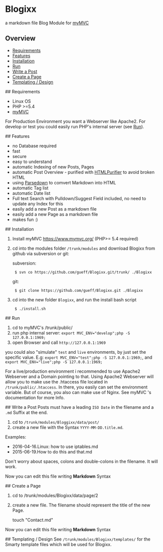 # Blogixx

a markdown file Blog Module for [myMVC](https://www.mymvc.org/ )
## Overview
- [Requirements](#Requirements)
- [Features](#Features)
- [Installation](#Installation)
- [Run](#Run)
- [Write a Post](#WriteAPost)
- [Create a Page](#CreateAPage)
- [Templating / Design](#Templating)

##<a name="Requirements"> Requirements
- Linux OS
- PHP >=5.4
- [myMVC](https://www.mymvc.org/ )

For Production Environment you want a Webserver like Apache2. For develop or test you could easily run PHP's internal server (see [Run](#Run)).

##<a name="Features"> Features
- no Database required
- fast
- secure
- easy to understand
- automatic Indexing of new Posts, Pages
- automatic Post Overview - purified with [HTMLPurifier](http://htmlpurifier.org/) to avoid broken HTML
- using [Parsedown](https://github.com/erusev/parsedown) to comvert Markdown into HTML
- automatic Tag list
- automatic Date list 
- Full text Search with Pulldown/Suggest Field included, no need to update any Index for this
- easily add a new Post as a markdown file
- easily add a new Page as a markdown file
- makes fun :)

##<a name="Installation"> Installation

1. Install myMVC https://www.mymvc.org/ (PHP>= 5.4 required)
2. cd into the modules folder `/trunk/modules` and download Blogixx from github via subversion or git:

    subversion:
    
        $ svn co https://github.com/gueff/Blogixx.git/trunk/ ./Blogixx

    git:
    
        $ git clone https://github.com/gueff/Blogixx.git ./Blogixx

3. cd into the new folder `Blogixx`, and run the install bash script

        $ ./install.sh


##<a name="Run"> Run
1. cd to myMVC's /trunk/public/ 
2. run php internal server: `export MVC_ENV="develop";php -S 127.0.0.1:1969;`
3. open Browser and call `http://127.0.0.1:1969`

you could also "simulate" `test` and `live` environments, by just set the specific value. E.g: `export MVC_ENV="test";php -S 127.0.0.1:1969;`, and `export MVC_ENV="live";php -S 127.0.0.1:1969;`

For a live/production environment i recommended to use Apache2 Webserver and a Domain pointing to that. Using Apache2 Webserver will allow you to make use the .htaccess file located in `/trunk/public/.htaccess`. In there, you easily can set the environment variable. But of course, you also can make use of Nginx. See myMVC 's documentation for more Info.

##<a name="WriteAPost"> Write a Post
Posts must have a leading `ISO Date` in the filename and a `.md` Suffix at the end.

1. cd to `/trunk/modules/Bloggixx/data/post/` 
2. create a new file with the Syntax `YYYY-MM-DD.title.md`. 

Examples:
- 2016-04-16.Linux: how to use iptables.md
- 2015-06-19.How to do this and that.md

   
Don't worry about spaces, colons and double-colons in the filename. It will work. 

Now you can edit this file writing **Markdown** Syntax

##<a name="CreateAPage"> Create a Page
1. cd to /trunk/modules/Blogixx/data/page/2
2. create a new file. The filename should represent the title of the new Page.

    touch "Contact.md"
    
Now you can edit this file writing **Markdown** Syntax
    


##<a name="Templating"> Templating / Design
See `/trunk/modules/Blogixx/templates/` for the Smarty template files which will be used for Blogixx.




 


